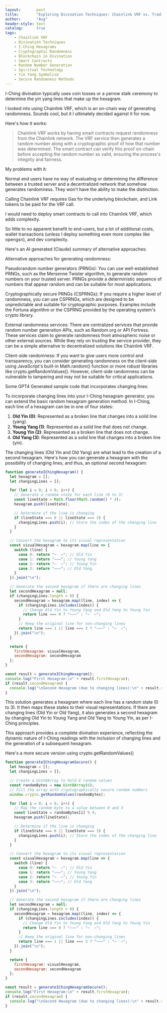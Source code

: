 ```yaml
---
layout:       post
title:        "Exploring Divination Techniques: Chainlink VRF vs. Traditional Randomness Methods"
author:       "Aug"
header-style: text
catalog:      true
tags:
    - Chainlink VRF
    - Divination Techniques
    - I-Ching Hexagrams
    - Cryptographic Randomness
    - Blockchain in Divination
    - Smart Contracts
    - Random Number Generation
    - Spiritual Technology
    - Yin Yang Symbolism
    - Secure Randomness Methods
---
```


I-Ching divination typically uses coin tosses or a yarrow stalk ceremony
to determine the yin yang lines that make up the hexagram.

I looked into using Chainlink VRF, which is an on-chain way of generating randomness.  Sounds cool, but it I ultimately decided against it for now.

Here's how it works:

> Chainlink VRF works by having smart contracts request randomness from the Chainlink network. The VRF service then generates a random number along with a cryptographic proof of how that number was determined. The smart contract can verify this proof on-chain before accepting the random number as valid, ensuring the process's integrity and fairness.

My problems with it:

Normal end users have no way of evaluating or determining the difference between a trusted server and a decentralized network that somehow generates randomness.  They won't have the ability to make the distinction.

Calling Chainlink VRF requires Gas for the underlying blockchain, and Link tokens to be paid for the VRF call.

I would need to deploy smart contracts to call into Chainlink VRF, which adds complexity.

So little to no apparent benefit to end-users, but a lot of additional costs, wallet transactions (unless I deploy something even more complex like opengsn), and dev complexity.

Here's an AI generated (Claude) summary of alternative approaches:

Alternative approaches for generating randomness:

Pseudorandom number generators (PRNGs): You can use well-established PRNGs, such as the Mersenne Twister algorithm, to generate random numbers on your trusted server. PRNGs provide a deterministic sequence of numbers that appear random and can be suitable for most applications.

Cryptographically secure PRNGs (CSPRNGs): If you require a higher level of randomness, you can use CSPRNGs, which are designed to be unpredictable and suitable for cryptographic purposes. Examples include the Fortuna algorithm or the CSPRNG provided by the operating system's crypto library.

External randomness services: There are centralized services that provide random number generation APIs, such as Random.org or API Fortress. These services claim to generate randomness from atmospheric noise or other external sources. While they rely on trusting the service provider, they can be a simple alternative to decentralized solutions like Chainlink VRF.

Client-side randomness: If you want to give users more control and transparency, you can consider generating randomness on the client-side using JavaScript's built-in Math.random() function or more robust libraries like crypto.getRandomValues(). However, client-side randomness can be vulnerable to tampering and may not be suitable for critical applications.

Some GPT4 Generated sample code that incorporates changing lines:

To incorporate changing lines into your I-Ching hexagram generator, you can extend the basic random hexagram generation method. In I-Ching, each line of a hexagram can be in one of four states:

1. **Old Yin (0)**: Represented as a broken line that changes into a solid line (yang).
2. **Young Yang (1)**: Represented as a solid line that does not change.
3. **Young Yin (2)**: Represented as a broken line that does not change.
4. **Old Yang (3)**: Represented as a solid line that changes into a broken line (yin).

The changing lines (Old Yin and Old Yang) are what lead to the creation of a second hexagram. Here's how you can generate a hexagram with the possibility of changing lines, and thus, an optional second hexagram:

```javascript
function generateIChingHexagram() {
  let hexagram = [];
  let changingLines = [];

  for (let i = 0; i < 6; i++) {
    // Generate a random state for each line (0 to 3)
    const lineState = Math.floor(Math.random() * 4);
    hexagram.push(lineState);

    // Determine if the line is changing
    if (lineState === 0 || lineState === 3) {
      changingLines.push(i); // Store the index of the changing line
    }
  }

  // Convert the hexagram to its visual representation
  const visualHexagram = hexagram.map(line => {
    switch (line) {
      case 0: return "—  —"; // Old Yin
      case 1: return "———"; // Young Yang
      case 2: return "—  —"; // Young Yin
      case 3: return "———"; // Old Yang
    }
  }).join("\n");

  // Generate the second hexagram if there are changing lines
  let secondHexagram = null;
  if (changingLines.length > 0) {
    secondHexagram = hexagram.map((line, index) => {
      if (changingLines.includes(index)) {
        // Change Old Yin to Young Yang and Old Yang to Young Yin
        return line === 0 ? "———" : "—  —";
      }
      // Keep the original line for non-changing lines
      return line === 1 || line === 3 ? "———" : "—  —";
    }).join("\n");
  }

  return {
    firstHexagram: visualHexagram,
    secondHexagram: secondHexagram
  };
}

const result = generateIChingHexagram();
console.log("First Hexagram:\n" + result.firstHexagram);
if (result.secondHexagram) {
  console.log("\nSecond Hexagram (due to changing lines):\n" + result.secondHexagram);
}
```

This solution generates a hexagram where each line has a random state (0 to 3). It then maps these states to their visual representations. If there are changing lines (Old Yin or Old Yang), it also generates a second hexagram by changing Old Yin to Young Yang and Old Yang to Young Yin, as per I-Ching principles.

This approach provides a complete divination experience, reflecting the dynamic nature of I-Ching readings with the inclusion of changing lines and the generation of a subsequent hexagram.

Here's a more secure version using crypto.getRandomValues()

```javascript
function generateIChingHexagramSecure() {
  let hexagram = [];
  let changingLines = [];

  // Create a Uint8Array to hold 6 random values
  const randomBytes = new Uint8Array(6);
  // Fill the array with cryptographically secure random numbers
  window.crypto.getRandomValues(randomBytes);

  for (let i = 0; i < 6; i++) {
    // Map the random byte to a value between 0 and 3
    const lineState = randomBytes[i] % 4;
    hexagram.push(lineState);

    // Determine if the line is changing
    if (lineState === 0 || lineState === 3) {
      changingLines.push(i); // Store the index of the changing line
    }
  }

  // Convert the hexagram to its visual representation
  const visualHexagram = hexagram.map(line => {
    switch (line) {
      case 0: return "—  —"; // Old Yin
      case 1: return "———"; // Young Yang
      case 2: return "—  —"; // Young Yin
      case 3: return "———"; // Old Yang
    }
  }).join("\n");

  // Generate the second hexagram if there are changing lines
  let secondHexagram = null;
  if (changingLines.length > 0) {
    secondHexagram = hexagram.map((line, index) => {
      if (changingLines.includes(index)) {
        // Change Old Yin to Young Yang and Old Yang to Young Yin
        return line === 0 ? "———" : "—  —";
      }
      // Keep the original line for non-changing lines
      return line === 1 || line === 3 ? "———" : "—  —";
    }).join("\n");
  }

  return {
    firstHexagram: visualHexagram,
    secondHexagram: secondHexagram
  };
}

const result = generateIChingHexagramSecure();
console.log("First Hexagram:\n" + result.firstHexagram);
if (result.secondHexagram) {
  console.log("\nSecond Hexagram (due to changing lines):\n" + result.secondHexagram);
}
```
